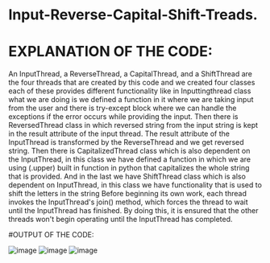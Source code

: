 # Input-Reverse-Capital-Shift-Treads.

# EXPLANATION OF THE CODE:

An InputThread, a ReverseThread, a CapitalThread, and a ShiftThread are the four threads that are created by this code and we created four classes each of these provides different functionality like in Inputtingthread class what we are doing is we defined a function in it where we are taking input from the user and there is try-except block where we can handle the exceptions if the error occurs while providing the input. 
Then there is ReversedThread class in which reversed string from the input string is kept in the result attribute of the input thread. The result attribute of the InputThread is transformed by the ReverseThread and we get reversed string.
Then there is CapitalizedThread class which is also dependent on the InputThread, in this class we have defined a function in which we are using (.upper) built in function in python that capitalizes the whole string that is provided.
And in the last we have ShiftThread class which is also dependent on InputThread, in this class we have functionality that is used to shift the letters in the string
Before beginning its own work, each thread invokes the InputThread's join() method, which forces the thread to wait until the InputThread has finished. By doing this, it is ensured that the other threads won't begin operating until the InputThread has completed.

#OUTPUT OF THE CODE:

![image](https://user-images.githubusercontent.com/92660593/210552068-2005ac0f-91e3-4ed9-808f-1429983c216b.png)
![image](https://user-images.githubusercontent.com/92660593/210552084-f3f4bfba-0b2b-4dfc-8335-493258e1e217.png)
![image](https://user-images.githubusercontent.com/92660593/210552101-92aac5cf-d16b-44e5-b8ba-995326570149.png)
